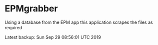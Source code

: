 # EPMgrabber
Using a database from the EPM app this application scrapes the files as required


Latest backup: Sun Sep 29 08:56:01 UTC 2019
